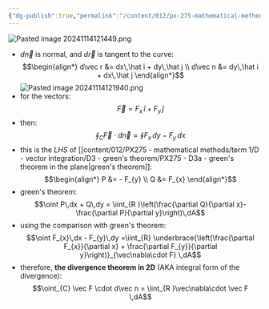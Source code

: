 ```yaml
---
{"dg-publish":true,"permalink":"/content/012/px-275-mathematical-methods/term-1/d-vector-integration/d3-green-s-theorem/px-275-d3e-divergence-theorem-in-2-d/","noteIcon":"1","created":"2024-11-25T10:50:32.000+00:00","updated":"2025-01-07T19:11:15.525+00:00"}
---
```


![Pasted image 20241114121449.png](/img/user/pics/Pasted%20image%2020241114121449.png)
- $d\vec n$ is normal, and $d\vec r$ is tangent to the curve: 
$$\begin{align*}
	d\vec r &= dx\,\hat i + dy\,\hat j \\
	d\vec n &= dy\,\hat i + dx\,\hat j
\end{align*}$$
![Pasted image 20241114121940.png](/img/user/pics/Pasted%20image%2020241114121940.png)
- for the vectors: 
$$\vec F = F_{x}\,\hat i + F_{y}\,\hat j$$
- then: 
$$\oint_{C} \vec F \cdot d\vec n = \oint F_{x}\,dy - F_{y}\,dx$$
- this is the $LHS$ of [[content/012/PX275 - mathematical methods/term 1/D - vector integration/D3 - green's theorem/PX275 - D3a - green's theorem in the plane\|green's theorem]]: 
$$\begin{align*}
	P &= - F_{y} \\
	Q &= F_{x}
\end{align*}$$
- green's theorem: 
$$\oint P\,dx + Q\,dy = \iint_{R }\left(\frac{\partial Q}{\partial x}- \frac{\partial P}{\partial y}\right)\,dA$$
- using the comparison with green's theorem: 
$$\oint F_{x}\,dx - F_{y}\,dy =\iint_{R} \underbrace{\left(\frac{\partial F_{x}}{\partial x} + \frac{\partial F_{y}}{\partial y}\right)}_{\vec\nabla\cdot F} \,dA$$
- therefore, **the divergence theorem in 2D** (AKA integral form of the divergence): 
$$\oint_{C} \vec F \cdot d\vec n = \iint_{R }\vec\nabla\cdot \vec F \,dA$$
